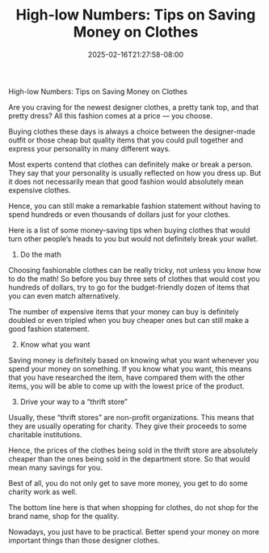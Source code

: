 ﻿---
title: "High-low Numbers: Tips on Saving Money on Clothes"
date: 2025-02-16T21:27:58-08:00
description: "Family Budget Tips for Web Success"
featured_image: "/images/Family Budget.jpg"
tags: ["Family Budget"]
---

High-low Numbers: Tips on Saving Money on Clothes


Are you craving for the newest designer clothes, a pretty tank top, and that pretty dress? All this fashion comes at a price — you choose.

Buying clothes these days is always a choice between the designer-made outfit or those cheap but quality items that you could pull together and express your personality in many different ways.

Most experts contend that clothes can definitely make or break a person. They say that your personality is usually reflected on how you dress up. But it does not necessarily mean that good fashion would absolutely mean expensive clothes.

Hence, you can still make a remarkable fashion statement without having to spend hundreds or even thousands of dollars just for your clothes.

Here is a list of some money-saving tips when buying clothes that would turn other people’s heads to you but would not definitely break your wallet.

1. Do the math

Choosing fashionable clothes can be really tricky, not unless you know how to do the math! So before you buy three sets of clothes that would cost you hundreds of dollars, try to go for the budget-friendly dozen of items that you can even match alternatively.

The number of expensive items that your money can buy is definitely doubled or even tripled when you buy cheaper ones but can still make a good fashion statement.

2. Know what you want

Saving money is definitely based on knowing what you want whenever you spend your money on something. If you know what you want, this means that you have researched the item, have compared them with the other items, you will be able to come up with the lowest price of the product. 

3. Drive your way to a “thrift store”

Usually, these “thrift stores” are non-profit organizations. This means that they are usually operating for charity. They give their proceeds to some charitable institutions. 

Hence, the prices of the clothes being sold in the thrift store are absolutely cheaper than the ones being sold in the department store. So that would mean many savings for you.

Best of all, you do not only get to save more money, you get to do some charity work as well.

The bottom line here is that when shopping for clothes, do not shop for the brand name, shop for the quality.

Nowadays, you just have to be practical. Better spend your money on more important things than those designer clothes.

